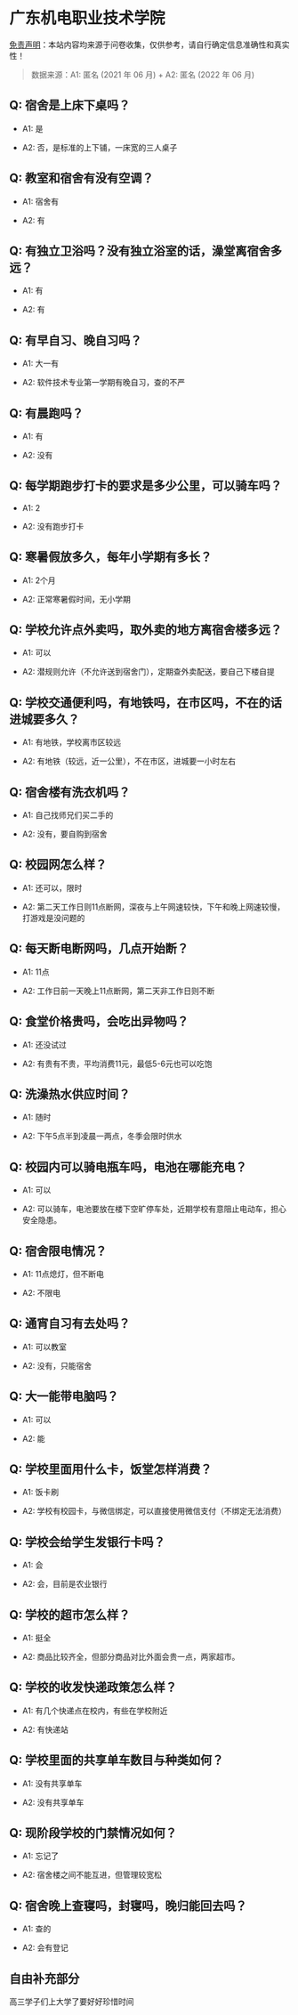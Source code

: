 # 广东机电职业技术学院

[免责声明](https://colleges.chat/#_3)：本站内容均来源于问卷收集，仅供参考，请自行确定信息准确性和真实性！

> 数据来源：A1: 匿名 (2021 年 06 月) + A2: 匿名 (2022 年 06 月)

## Q: 宿舍是上床下桌吗？

- A1: 是

- A2: 否，是标准的上下铺，一床宽的三人桌子

## Q: 教室和宿舍有没有空调？

- A1: 宿舍有

- A2: 有

## Q: 有独立卫浴吗？没有独立浴室的话，澡堂离宿舍多远？

- A1: 有

- A2: 有

## Q: 有早自习、晚自习吗？

- A1: 大一有

- A2: 软件技术专业第一学期有晚自习，查的不严

## Q: 有晨跑吗？

- A1: 有

- A2: 没有

## Q: 每学期跑步打卡的要求是多少公里，可以骑车吗？

- A1: 2

- A2: 没有跑步打卡

## Q: 寒暑假放多久，每年小学期有多长？

- A1: 2个月

- A2: 正常寒暑假时间，无小学期

## Q: 学校允许点外卖吗，取外卖的地方离宿舍楼多远？

- A1: 可以

- A2: 潜规则允许（不允许送到宿舍门），定期查外卖配送，要自己下楼自提

## Q: 学校交通便利吗，有地铁吗，在市区吗，不在的话进城要多久？

- A1: 有地铁，学校离市区较远

- A2: 有地铁（较远，近一公里），不在市区，进城要一小时左右

## Q: 宿舍楼有洗衣机吗？

- A1: 自己找师兄们买二手的

- A2: 没有，要自购到宿舍

## Q: 校园网怎么样？

- A1: 还可以，限时

- A2: 第二天工作日则11点断网，深夜与上午网速较快，下午和晚上网速较慢，打游戏是没问题的

## Q: 每天断电断网吗，几点开始断？

- A1: 11点

- A2: 工作日前一天晚上11点断网，第二天非工作日则不断

## Q: 食堂价格贵吗，会吃出异物吗？

- A1: 还没试过

- A2: 有贵有不贵，平均消费11元，最低5-6元也可以吃饱

## Q: 洗澡热水供应时间？

- A1: 随时

- A2: 下午5点半到凌晨一两点，冬季会限时供水

## Q: 校园内可以骑电瓶车吗，电池在哪能充电？

- A1: 可以

- A2: 可以骑车，电池要放在楼下空旷停车处，近期学校有意阻止电动车，担心安全隐患。

## Q: 宿舍限电情况？

- A1: 11点熄灯，但不断电

- A2: 不限电

## Q: 通宵自习有去处吗？

- A1: 可以教室

- A2: 没有，只能宿舍

## Q: 大一能带电脑吗？

- A1: 可以

- A2: 能

## Q: 学校里面用什么卡，饭堂怎样消费？

- A1: 饭卡刷

- A2: 学校有校园卡，与微信绑定，可以直接使用微信支付（不绑定无法消费）

## Q: 学校会给学生发银行卡吗？

- A1: 会

- A2: 会，目前是农业银行

## Q: 学校的超市怎么样？

- A1: 挺全

- A2: 商品比较齐全，但部分商品对比外面会贵一点，两家超市。

## Q: 学校的收发快递政策怎么样？

- A1: 有几个快递点在校内，有些在学校附近

- A2: 有快递站

## Q: 学校里面的共享单车数目与种类如何？

- A1: 没有共享单车

- A2: 没有共享单车

## Q: 现阶段学校的门禁情况如何？

- A1: 忘记了

- A2: 宿舍楼之间不能互进，但管理较宽松

## Q: 宿舍晚上查寝吗，封寝吗，晚归能回去吗？

- A1: 查的

- A2: 会有登记

## 自由补充部分

高三学子们上大学了要好好珍惜时间
